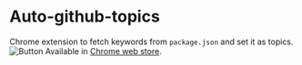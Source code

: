# Auto-github-topics

Chrome extension to fetch keywords from `package.json` and set it as topics.
![Button](http://i1152.photobucket.com/albums/p486/Artem_Yavorsky/Screen%20Shot%202017-02-07%20at%2016.00.01_zps6hddf02s.png)
Available in [Chrome web store](https://chrome.google.com/webstore/detail/auto-topics/gajhcgghaanikfoalinhplemloclljek).
